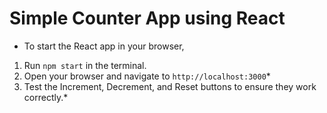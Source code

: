 # Simple Counter App using React

* To start the React app in your browser, 
1. Run ```npm start``` in the terminal.
2. Open your browser and navigate to ```http://localhost:3000```*
3. Test the Increment, Decrement, and Reset buttons to ensure they work correctly.*
